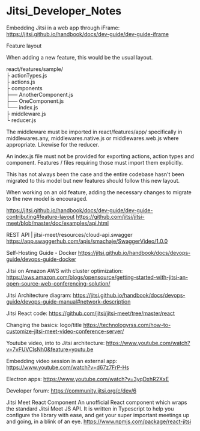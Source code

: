 # Jitsi_Developer_Notes


Embedding Jitsi in a web app through iFrame:
https://jitsi.github.io/handbook/docs/dev-guide/dev-guide-iframe

Feature layout

When adding a new feature, this would be the usual layout.

react/features/sample/<br />
├ actionTypes.js<br />
├ actions.js<br />
├ components<br />
├── AnotherComponent.js<br />
├── OneComponent.js<br />
└── index.js<br />
├ middleware.js<br />
└ reducer.js<br />

The middleware must be imported in react/features/app/ specifically in middlewares.any, middlewares.native.js or middlewares.web.js where appropriate. Likewise for the reducer.

An index.js file must not be provided for exporting actions, action types and component. Features / files requiring those must import them explicitly.

This has not always been the case and the entire codebase hasn't been migrated to this model but new features should follow this new layout.

When working on an old feature, adding the necessary changes to migrate to the new model is encouraged.

https://jitsi.github.io/handbook/docs/dev-guide/dev-guide-contributing#feature-layout
https://github.com/jitsi/jitsi-meet/blob/master/doc/examples/api.html

REST API |  jitsi-meet/resources/cloud-api.swagger 
https://app.swaggerhub.com/apis/smachaje/SwaggerVideo/1.0.0

Self-Hosting Guide - Docker
https://jitsi.github.io/handbook/docs/devops-guide/devops-guide-docker

Jitsi on Amazon AWS with cluster optimization:
https://aws.amazon.com/blogs/opensource/getting-started-with-jitsi-an-open-source-web-conferencing-solution/

Jitsi Architecture diagram:
https://jitsi.github.io/handbook/docs/devops-guide/devops-guide-manual#network-description

Jitsi React code:
https://github.com/jitsi/jitsi-meet/tree/master/react

Changing the basics: logo/title
https://technologyrss.com/how-to-customize-jitsi-meet-video-conference-server/

Youtube video, into to Jitsi architecture:
https://www.youtube.com/watch?v=7vFUVClsNh0&feature=youtu.be

Embedding video session in an external app:
https://www.youtube.com/watch?v=d67z7FrP-Hs

Electron apps:
https://www.youtube.com/watch?v=3yqDxhR2XxE

Developer forum:
https://community.jitsi.org/c/dev/6

Jitsi Meet React Component
An unofficial React component which wraps the standard Jitsi Meet JS API. It is written in Typescript to help you configure the library with ease, and get your super important meetings up and going, in a blink of an eye.
https://www.npmjs.com/package/react-jitsi

